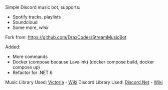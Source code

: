 Simple Discord music bot, supports:
- Spotify tracks, playlists
- Soundcloud
- Some more, *wink*

Fork from: https://github.com/DraxCodes/StreamMusicBot 

Added:
- More commands
- Docker (compose because Lavalink) (docker compose build, docker compose up)
- Refactor for .NET 6

Music Library Used: [Victoria](https://github.com/Yucked/Victoria) - [Wiki](https://github.com/Yucked/Victoria/wiki)
Discord Library Used: [Discord.Net](https://github.com/discord-net/Discord.Net) - [Wiki](https://docs.stillu.cc/)

